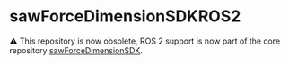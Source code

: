 # sawForceDimensionSDKROS2

:warning: This repository is now obsolete, ROS 2 support is now part of the core repository [sawForceDimensionSDK](https://github.com/jhu-saw/sawForceDimensionSDK).
